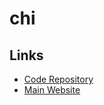 # chi

## Links

- [Code Repository](https://github.com/go-chi/chi)
- [Main Website](https://go-chi.io)
